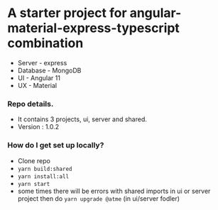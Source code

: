 # A starter project for angular-material-express-typescript combination #

* Server - express
* Database - MongoDB
* UI - Angular 11
* UX - Material

### Repo details.
* It contains 3 projects, ui, server and shared.
* Version : 1.0.2

### How do I get set up locally? ###

* Clone repo 
* `yarn build:shared`
* `yarn install:all`
* `yarn start`
* some times there will be errors with shared imports in ui or server project then do `yarn upgrade @atme` (in ui/server fodler)
